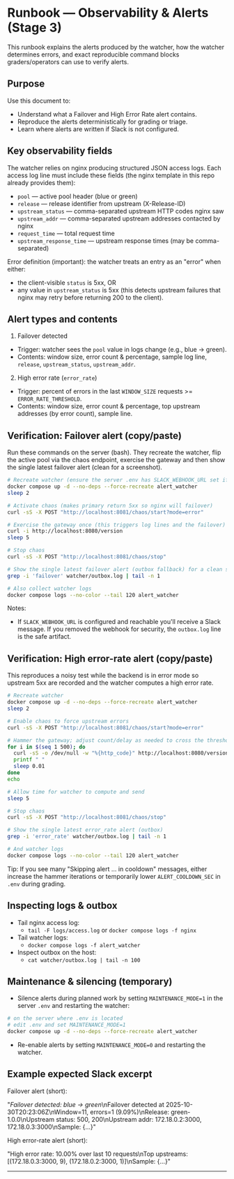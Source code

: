 # Runbook — Observability & Alerts (Stage 3)

This runbook explains the alerts produced by the watcher, how the watcher determines errors, and exact reproducible command blocks graders/operators can use to verify alerts.

## Purpose

Use this document to:

- Understand what a Failover and High Error Rate alert contains.
- Reproduce the alerts deterministically for grading or triage.
- Learn where alerts are written if Slack is not configured.

## Key observability fields

The watcher relies on nginx producing structured JSON access logs. Each access log line must include these fields (the nginx template in this repo already provides them):

- `pool` — active pool header (blue or green)
- `release` — release identifier from upstream (X-Release-ID)
- `upstream_status` — comma-separated upstream HTTP codes nginx saw
- `upstream_addr` — comma-separated upstream addresses contacted by nginx
- `request_time` — total request time
- `upstream_response_time` — upstream response times (may be comma-separated)

Error definition (important): the watcher treats an entry as an "error" when either:

- the client-visible `status` is 5xx, OR
- any value in `upstream_status` is 5xx (this detects upstream failures that nginx may retry before returning 200 to the client).

## Alert types and contents

1. Failover detected
- Trigger: watcher sees the `pool` value in logs change (e.g., blue → green).
- Contents: window size, error count & percentage, sample log line, `release`, `upstream_status`, `upstream_addr`.

2. High error rate (`error_rate`)
- Trigger: percent of errors in the last `WINDOW_SIZE` requests >= `ERROR_RATE_THRESHOLD`.
- Contents: window size, error count & percentage, top upstream addresses (by error count), sample line.

## Verification: Failover alert (copy/paste)

Run these commands on the server (bash). They recreate the watcher, flip the active pool via the chaos endpoint, exercise the gateway and then show the single latest failover alert (clean for a screenshot).

```bash
# Recreate watcher (ensure the server .env has SLACK_WEBHOOK_URL set if you want Slack messages)
docker compose up -d --no-deps --force-recreate alert_watcher
sleep 2

# Activate chaos (makes primary return 5xx so nginx will failover)
curl -sS -X POST "http://localhost:8081/chaos/start?mode=error"

# Exercise the gateway once (this triggers log lines and the failover)
curl -i http://localhost:8080/version
sleep 5

# Stop chaos
curl -sS -X POST "http://localhost:8081/chaos/stop"

# Show the single latest failover alert (outbox fallback) for a clean screenshot
grep -i 'failover' watcher/outbox.log | tail -n 1

# Also collect watcher logs
docker compose logs --no-color --tail 120 alert_watcher
```

Notes:

- If `SLACK_WEBHOOK_URL` is configured and reachable you'll receive a Slack message. If you removed the webhook for security, the `outbox.log` line is the safe artifact.

## Verification: High error-rate alert (copy/paste)

This reproduces a noisy test while the backend is in error mode so upstream 5xx are recorded and the watcher computes a high error rate.

```bash
# Recreate watcher
docker compose up -d --no-deps --force-recreate alert_watcher
sleep 2

# Enable chaos to force upstream errors
curl -sS -X POST "http://localhost:8081/chaos/start?mode=error"

# Hammer the gateway; adjust count/delay as needed to cross the threshold
for i in $(seq 1 500); do
  curl -sS -o /dev/null -w "%{http_code}" http://localhost:8080/version
  printf " "
  sleep 0.01
done
echo

# Allow time for watcher to compute and send
sleep 5

# Stop chaos
curl -sS -X POST "http://localhost:8081/chaos/stop"

# Show the single latest error_rate alert (outbox)
grep -i 'error_rate' watcher/outbox.log | tail -n 1

# And watcher logs
docker compose logs --no-color --tail 120 alert_watcher
```

Tip: If you see many "Skipping alert ... in cooldown" messages, either increase the hammer iterations or temporarily lower `ALERT_COOLDOWN_SEC` in `.env` during grading.

## Inspecting logs & outbox

- Tail nginx access log:
  - `tail -F logs/access.log` or `docker compose logs -f nginx`
- Tail watcher logs:
  - `docker compose logs -f alert_watcher`
- Inspect outbox on the host:
  - `cat watcher/outbox.log | tail -n 100`

## Maintenance & silencing (temporary)

- Silence alerts during planned work by setting `MAINTENANCE_MODE=1` in the server `.env` and restarting the watcher:

```bash
# on the server where .env is located
# edit .env and set MAINTENANCE_MODE=1
docker compose up -d --no-deps --force-recreate alert_watcher
```

- Re-enable alerts by setting `MAINTENANCE_MODE=0` and restarting the watcher.

## Example expected Slack excerpt

Failover alert (short):

"*Failover detected: blue -> green*\\nFailover detected at 2025-10-30T20:23:06Z\\nWindow=11, errors=1 (9.09%)\\nRelease: green-1.0.0\\nUpstream status: 500, 200\\nUpstream addr: 172.18.0.2:3000, 172.18.0.3:3000\\nSample: {...}"

High error-rate alert (short):

"High error rate: 10.00% over last 10 requests\\nTop upstreams: [(172.18.0.3:3000, 9), (172.18.0.2:3000, 1)]\\nSample: {...}"

---
